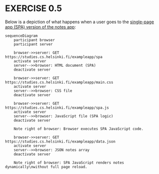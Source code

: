 # EXERCISE 0.5
Below is a depiction of what happens when a user goes to the [single-page app (SPA) version of the notes app](https://studies.cs.helsinki.fi/exampleapp/spa):

```mermaid
sequenceDiagram
    participant browser
    participant server

    browser->>server: GET https://studies.cs.helsinki.fi/exampleapp/spa
    activate server
    server-->>browser: HTML document (SPA)
    deactivate server

    browser->>server: GET https://studies.cs.helsinki.fi/exampleapp/main.css
    activate server
    server-->>browser: CSS file
    deactivate server

    browser->>server: GET https://studies.cs.helsinki.fi/exampleapp/spa.js
    activate server
    server-->>browser: JavaScript file (SPA logic)
    deactivate server

    Note right of browser: Browser executes SPA JavaScript code.

    browser->>server: GET https://studies.cs.helsinki.fi/exampleapp/data.json
    activate server
    server-->>browser: JSON notes array
    deactivate server

    Note right of browser: SPA JavaScript renders notes dynamically\nwithout full page reload.
```